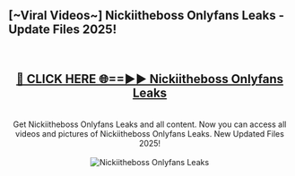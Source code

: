 <h2>[~Viral Videos~] Nickiitheboss Onlyfans Leaks - Update Files 2025!</h2>
<br>
<div align="center">
<h2><a href="https://betterlinks.top/A2PfLJ" rel="nofollow">🔴 CLICK HERE 🌐==►► Nickiitheboss Onlyfans Leaks</a></h2>
<br>
Get Nickiitheboss Onlyfans Leaks and all content. Now you can access all videos and pictures of Nickiitheboss Onlyfans Leaks. New Updated Files 2025!
<br>
<br>
<a href="https://betterlinks.top/A2PfLJ" rel="nofollow" data-target="animated-image.originalLink"><img src="https://i.ibb.co.com/WyWwxjT/player-gif2.gif" alt="Nickiitheboss Onlyfans Leaks" style="max-width: 100%; display: inline-block;" data-target="animated-image.originalImage"></a>
</div>
<br>
